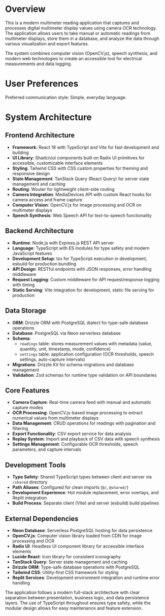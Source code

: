 # Overview

This is a modern multimeter reading application that captures and processes digital multimeter display values using camera OCR technology. The application allows users to take manual or automatic readings from multimeter displays, store them in a database, and analyze the data through various visualization and export features.

The system combines computer vision (OpenCV.js), speech synthesis, and modern web technologies to create an accessible tool for electrical measurements and data logging.

# User Preferences

Preferred communication style: Simple, everyday language.

# System Architecture

## Frontend Architecture
- **Framework**: React 18 with TypeScript and Vite for fast development and building
- **UI Library**: Shadcn/ui components built on Radix UI primitives for accessible, customizable interface elements
- **Styling**: Tailwind CSS with CSS custom properties for theming and responsive design
- **State Management**: TanStack Query (React Query) for server state management and caching
- **Routing**: Wouter for lightweight client-side routing
- **Camera Integration**: MediaDevices API with custom React hooks for camera access and frame capture
- **Computer Vision**: OpenCV.js for image processing and OCR on multimeter displays
- **Speech Synthesis**: Web Speech API for text-to-speech functionality

## Backend Architecture
- **Runtime**: Node.js with Express.js REST API server
- **Language**: TypeScript with ES modules for type safety and modern JavaScript features
- **Development Setup**: tsx for TypeScript execution in development, esbuild for production bundling
- **API Design**: RESTful endpoints with JSON responses, error handling middleware
- **Request Logging**: Custom middleware for API request/response logging with timing
- **Static Serving**: Vite integration for development, static file serving for production

## Data Storage
- **ORM**: Drizzle ORM with PostgreSQL dialect for type-safe database operations
- **Database**: PostgreSQL via Neon serverless database
- **Schema**: 
  - `readings` table: stores measurement values with metadata (value, quantity, unit, timestamp, mode, confidence)
  - `settings` table: application configuration (OCR thresholds, speech settings, auto-capture intervals)
- **Migrations**: Drizzle Kit for schema migrations and database management
- **Validation**: Zod schemas for runtime type validation on API boundaries

## Core Features
- **Camera Capture**: Real-time camera feed with manual and automatic capture modes
- **OCR Processing**: OpenCV.js-based image processing to extract numerical values from multimeter displays
- **Data Management**: CRUD operations for readings with pagination and filtering
- **Export Functionality**: CSV export service for data analysis
- **Replay System**: Import and playback of CSV data with speech synthesis
- **Settings Management**: Configurable OCR thresholds, speech parameters, and capture intervals

## Development Tools
- **Type Safety**: Shared TypeScript types between client and server via `/shared` directory
- **Path Aliases**: Configured for clean imports (`@/`, `@shared/`)
- **Development Experience**: Hot module replacement, error overlays, and Replit integration
- **Build Process**: Separate client (Vite) and server (esbuild) build pipelines

## External Dependencies

- **Neon Database**: Serverless PostgreSQL hosting for data persistence
- **OpenCV.js**: Computer vision library loaded from CDN for image processing and OCR
- **Radix UI**: Headless UI component library for accessible interface elements
- **Lucide React**: Icon library for consistent iconography
- **TanStack Query**: Server state management and caching
- **Drizzle ORM**: Type-safe database operations with PostgreSQL
- **Tailwind CSS**: Utility-first CSS framework for styling
- **Replit Services**: Development environment integration and runtime error handling

The application follows a modern full-stack architecture with clear separation between presentation, business logic, and data persistence layers. The use of TypeScript throughout ensures type safety, while the modular design allows for easy maintenance and feature extension.